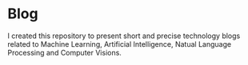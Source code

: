 # Blog
I created this repository to present short and precise technology blogs related to Machine Learning, Artificial Intelligence, Natual Language Processing and Computer Visions.
